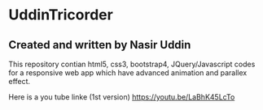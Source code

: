# UddinTricorder
## Created and written by Nasir Uddin

This repository contian html5, css3, bootstrap4, JQuery/Javascript codes for a responsive web app which have advanced animation and parallex effect.

Here is a you tube linke (1st version)
https://youtu.be/LaBhK45LcTo 

